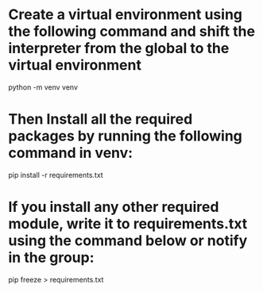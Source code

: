# Create a virtual environment using the following command and shift the interpreter from the global to the virtual environment
python -m venv venv

# Then Install all the required packages by running the following command in venv:
pip install -r requirements.txt

# If you install any other required module, write it to requirements.txt using the command below or notify in the group:
pip freeze > requirements.txt
